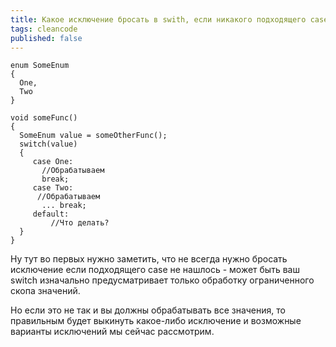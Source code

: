 ```yaml
---	
title: Какое исключение бросать в swith, если никакого подходящего case не нашлось?
tags: cleancode
published: false	
---	
```


```
enum SomeEnum
{
  One,
  Two
}

void someFunc()
{
  SomeEnum value = someOtherFunc();
  switch(value)
  {
     case One:
       //Обрабатываем
       break;
     case Two:
      //Обрабатываем
       ... break;
     default:
         //Что делать?
  }
}
```

Ну тут во первых нужно заметить, что не всегда нужно бросать исключение если подходящего case не нашлось - может быть ваш switch изначально предусматривает только обработку ограниченного скопа значений.

Но если это не так и вы должны обрабатывать все значения, то правильным будет выкинуть какое-либо исключение и возможные варианты исключений мы сейчас рассмотрим.

